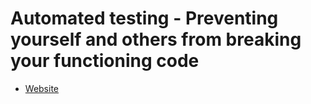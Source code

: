 # Automated testing - Preventing yourself and others from breaking your functioning code

- [Website](https://coderefinery.github.io/testing/)
